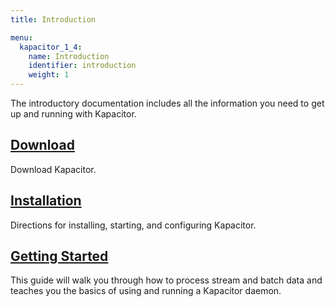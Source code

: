 ```yaml
---
title: Introduction

menu:
  kapacitor_1_4:
    name: Introduction
    identifier: introduction
    weight: 1
---
```


The introductory documentation includes all the information you need to get up and running with Kapacitor.

## [Download](https://influxdata.com/downloads/#kapacitor)
Download Kapacitor.

## [Installation](/kapacitor/v1.4/introduction/installation/)
Directions for installing, starting, and configuring Kapacitor.

## [Getting Started](/kapacitor/v1.4/introduction/getting_started/)
This guide will walk you through how to process stream and batch data and teaches you the basics of using and running a Kapacitor daemon.
